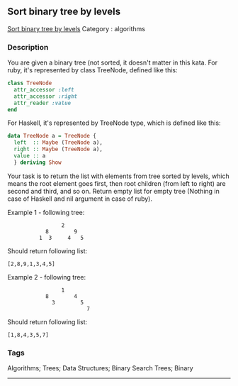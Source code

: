 ## Sort binary tree by levels
[Sort binary tree by levels](https://www.codewars.com/kata/sort-binary-tree-by-levels)
Category : algorithms

### Description
You are given a binary tree (not sorted, it doesn't matter in this kata. 
For ruby, it's represented by class TreeNode, defined like this:

```ruby
class TreeNode
  attr_accessor :left
  attr_accessor :right
  attr_reader :value
end
```

For Haskell, it's represented by TreeNode type, which is defined like this:

```haskell
data TreeNode a = TreeNode {
  left  :: Maybe (TreeNode a),
  right :: Maybe (TreeNode a),
  value :: a
  } deriving Show
```

Your task is to return the list with elements from tree sorted by levels, which means the root element goes first, then root children (from left to right) are second and third, and so on. Return empty list for empty tree (Nothing in case of Haskell and nil argument in case of ruby).

Example 1 - following tree:

                     2
                8        9
              1  3     4   5

Should return following list:

    [2,8,9,1,3,4,5]

Example 2 - following tree:

                     1
                8        4
                  3        5
                             7
Should return following list:

    [1,8,4,3,5,7]

### Tags
Algorithms; Trees; Data Structures; Binary Search Trees; Binary

- - -
